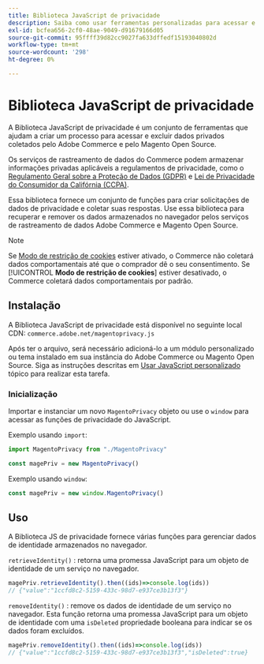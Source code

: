 ```yaml
---
title: Biblioteca JavaScript de privacidade
description: Saiba como usar ferramentas personalizadas para acessar e excluir informações pessoais do cliente coletadas pelo Adobe Commerce e pelo Magento Open Source.
exl-id: bcfea656-2cf0-48ae-9049-d91679166d05
source-git-commit: 95ffff39d82cc9027fa633dffedf15193040802d
workflow-type: tm+mt
source-wordcount: '298'
ht-degree: 0%

---
```


<!-- TODO: Remove this topic and redirect to the adobe-privacy-javascript-library.md when the Adobe privacy library has been integrated with Commerce. -->

# Biblioteca JavaScript de privacidade

A Biblioteca JavaScript de privacidade é um conjunto de ferramentas que ajudam a criar um processo para acessar e excluir dados privados coletados pelo Adobe Commerce e pelo Magento Open Source.

Os serviços de rastreamento de dados do Commerce podem armazenar informações privadas aplicáveis a regulamentos de privacidade, como o [Regulamento Geral sobre a Proteção de Dados (GDPR)](gdpr.md) e [Lei de Privacidade do Consumidor da Califórnia (CCPA)](ccpa.md).

Essa biblioteca fornece um conjunto de funções para criar solicitações de dados de privacidade e coletar suas respostas. Use essa biblioteca para recuperar e remover os dados armazenados no navegador pelos serviços de rastreamento de dados Adobe Commerce e Magento Open Source.

>[!NOTE]
>
>Se [Modo de restrição de cookies](https://experienceleague.adobe.com/docs/commerce-admin/start/compliance/privacy/compliance-cookie-law.html) estiver ativado, o Commerce não coletará dados comportamentais até que o comprador dê o seu consentimento. Se [!UICONTROL **Modo de restrição de cookies**] estiver desativado, o Commerce coletará dados comportamentais por padrão.

## Instalação

A Biblioteca JavaScript de privacidade está disponível no seguinte local CDN: `commerce.adobe.net/magentoprivacy.js`

Após ter o arquivo, será necessário adicioná-lo a um módulo personalizado ou tema instalado em sua instância do Adobe Commerce ou Magento Open Source. Siga as instruções descritas em [Usar JavaScript personalizado](https://developer.adobe.com/commerce/frontend-core/javascript/custom/) tópico para realizar esta tarefa.

### Inicialização

Importar e instanciar um novo `MagentoPrivacy` objeto ou use o `window` para acessar as funções de privacidade do JavaScript.

Exemplo usando `import`:

```js
import MagentoPrivacy from "./MagentoPrivacy"

const magePriv = new MagentoPrivacy()
```

Exemplo usando `window`:

```js
const magePriv = new window.MagentoPrivacy()
```

## Uso

A Biblioteca JS de privacidade fornece várias funções para gerenciar dados de identidade armazenados no navegador.

`retrieveIdentity()`
: retorna uma promessa JavaScript para um objeto de identidade de um serviço no navegador.

```js
magePriv.retrieveIdentity().then((ids)=>console.log(ids))
// {"value":"1ccfd8c2-5159-433c-98d7-e937ce3b13f3"}
```

`removeIdentity()`
: remove os dados de identidade de um serviço no navegador.
Esta função retorna uma promessa JavaScript para um objeto de identidade com uma `isDeleted` propriedade booleana para indicar se os dados foram excluídos.

```js
magePriv.removeIdentity().then((ids)=>console.log(ids))
// {"value":"1ccfd8c2-5159-433c-98d7-e937ce3b13f3","isDeleted":true}
```
